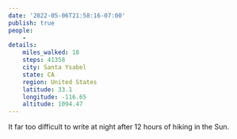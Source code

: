 ```yaml
---
date: '2022-05-06T21:58:16-07:00'
publish: true
people:
    -
details:
    miles_walked: 18
    steps: 41358
    city: Santa Ysabel
    state: CA
    region: United States
    latitude: 33.1
    longitude: -116.65
    altitude: 1094.47
---
```

It far too difficult to write at night after 12 hours of hiking in the Sun. 